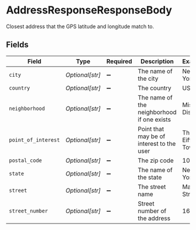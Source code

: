 # AddressResponseResponseBody

Closest address that the GPS latitude and longitude match to.


## Fields

| Field                                      | Type                                       | Required                                   | Description                                | Example                                    |
| ------------------------------------------ | ------------------------------------------ | ------------------------------------------ | ------------------------------------------ | ------------------------------------------ |
| `city`                                     | *Optional[str]*                            | :heavy_minus_sign:                         | The name of the city                       | New York                                   |
| `country`                                  | *Optional[str]*                            | :heavy_minus_sign:                         | The country                                | USA                                        |
| `neighborhood`                             | *Optional[str]*                            | :heavy_minus_sign:                         | The name of the neighborhood if one exists | Mission District                           |
| `point_of_interest`                        | *Optional[str]*                            | :heavy_minus_sign:                         | Point that may be of interest to the user  | The Eiffel Tower                           |
| `postal_code`                              | *Optional[str]*                            | :heavy_minus_sign:                         | The zip code                               | 10010                                      |
| `state`                                    | *Optional[str]*                            | :heavy_minus_sign:                         | The name of the state                      | New York                                   |
| `street`                                   | *Optional[str]*                            | :heavy_minus_sign:                         | The street name                            | Main Street                                |
| `street_number`                            | *Optional[str]*                            | :heavy_minus_sign:                         | Street number of the address               | 16                                         |